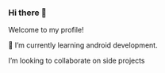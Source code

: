 ### Hi there 👋

Welcome to my profile!

🌱 I’m currently learning android development.

I’m looking to collaborate on side projects

<!--
**tomscdxvi/tomscdxvi** is a ✨ _special_ ✨ repository because its `README.md` (this file) appears on your GitHub profile.
-->
